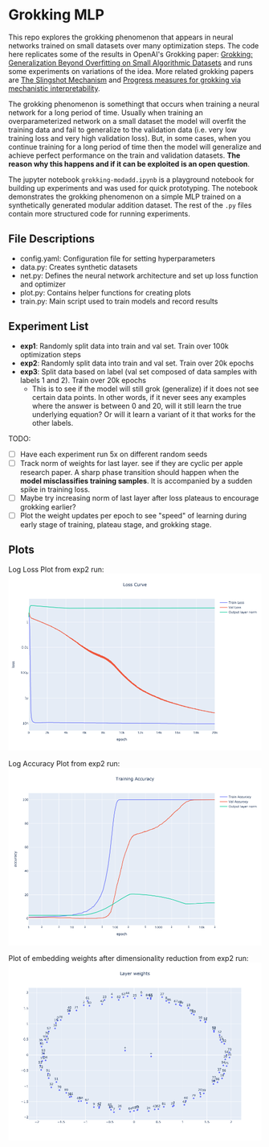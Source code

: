 # Grokking MLP

This repo explores the grokking phenomenon that appears in neural networks trained on small datasets over many optimization steps. The code here replicates some of the results in OpenAI's Grokking paper: [Grokking: Generalization Beyond Overfitting on Small Algorithmic Datasets](https://arxiv.org/abs/2201.02177) and runs some experiments on variations of the idea. More related grokking papers are [The Slingshot Mechanism](https://arxiv.org/abs/2206.04817) and [Progress measures for grokking via mechanistic interpretability](https://arxiv.org/abs/2301.05217).

The grokking phenomenon is somethingt that occurs when training a neural network for a long period of time. Usually when training an overparameterized network on a small dataset the model will overfit the training data and fail to generalize to the validation data (i.e. very low training loss and very high validation loss). But, in some cases, when you continue training for a long period of time then the model will generalize and achieve perfect performance on the train and validation datasets. **The reason why this happens and if it can be exploited is an open question**.

The jupyter notebook `grokking-modadd.ipynb` is a playground notebook for building up experiments and was used for quick prototyping. The notebook demonstrates the grokking phenomenon on a simple MLP trained on a synthetically generated modular addition dataset. The rest of the `.py` files contain more structured code for running experiments.

## File Descriptions

* config.yaml: Configuration file for setting hyperparameters
* data.py: Creates synthetic datasets
* net.py: Defines the neural network architecture and set up loss function and optimizer
* plot.py: Contains helper functions for creating plots
* train.py: Main script used to train models and record results

## Experiment List

* **exp1**: Randomly split data into train and val set. Train over 100k optimization steps
* **exp2**: Randomly split data into train and val set. Train over 20k epochs
* **exp3**: Split data based on label (val set composed of data samples with labels 1 and 2). Train over 20k epochs
  * This is to see if the model will still grok (generalize) if it does not see certain data points. In other words, if it never sees any examples where the answer is between 0 and 20, will it still learn the true underlying equation? Or will it learn a variant of it that works for the other labels.

TODO:
- [ ] Have each experiment run 5x on different random seeds
- [ ] Track norm of weights for last layer. see if they are cyclic per apple research paper. A sharp phase transition should happen when the **model misclassifies training samples**. It is accompanied by a sudden spike in training loss.
- [ ] Maybe try increasing norm of last layer after loss plateaus to encourage grokking earlier?
- [ ] Plot the weight updates per epoch to see "speed" of learning during early stage of training, plateau stage, and grokking stage.

## Plots

Log Loss Plot from exp2 run:
![Exp2: Log Loss Plot](exp2/losslog.png "Log Loss Plot")

Log Accuracy Plot from exp2 run:
![Exp2: Log Accuracy Plot](exp2/acclog.png "Log Accuracy Plot")

Plot of embedding weights after dimensionality reduction from exp2 run:
![Exp2: Embed weights](exp2/wts_dimred_embed.png "Embed Weights Plot")